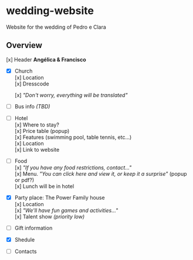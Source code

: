 # wedding-website
Website for the wedding of Pedro e Clara 

## Overview

[x] Header **Angélica & Francisco**

- [x] Church  
  [x] Location  
  [x] Dresscode  
  <!-- [ ] Mass estimated duration -->
  [x] *"Don't worry, everything will be translated"*  

- [ ] Bus info *(TBD)*  

- [ ] Hotel  
  [x] Where to stay?  
  [x] Price table (popup)  
  [x] Features (swimming pool, table tennis, etc...)  
  [x] Location   
  [x] Link to website  

- [ ] Food  
  [x] *"If you have any food restrictions, contact..."*  
  [x] Menu. *"You can click here and view it, or keep it a surprise"* (popup or pdf?)  
  [x] Lunch will be in hotel  

- [x] Party place: The Power Family house  
  [x] Location  
  [x] *"We'll have fun games and activities..."*  
  [x] Talent show *(priority low)*  

- [ ] Gift information  
- [x] Shedule  
- [ ] Contacts


